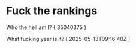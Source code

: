 # Fuck the rankings

Who the hell am I?
{ 35040375 }

What fucking year is it?
[ 2025-05-13T09:16:40Z ]
